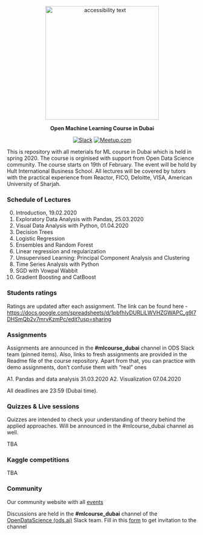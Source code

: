 <div align="center">

<p align="center">
  <img src="https://github.com/DmitriiDenisov/mlcourse_dubai/blob/master/img/df-dubai-logo.png" width="300" alt="accessibility text">
</p>

**Open Machine Learning Course in Dubai**

[![Slack](https://img.shields.io/badge/slack-ods.ai-green)](https://docs.google.com/forms/d/e/1FAIpQLSd5JX9NCguEe4GKHLl01oee-6019VL0hAiNrfBYWAOK0eOZ4w/viewform)
[![Meetup.com](https://img.shields.io/badge/Meetup.com-blue)](https://www.meetup.com/Dubai-Data-Science-Meetup/events/)

</div>
  
This is repository with all meterials for ML course in Dubai which is held in spring 2020. The course is orginised with support from Open Data Science community.
The course starts on 19th of February. The event will be hold by Hult International Business School.
All lectures will be covered by tutors with the practical experience from Reactor, FICO, Deloitte, VISA, American University of Sharjah.

### Schedule of Lectures
0. Introduction, 19.02.2020
1. Exploratory Data Analysis with Pandas, 25.03.2020
2. Visual Data Analysis with Python, 01.04.2020
3. Decision Trees
4. Logistic Regression
5. Ensembles and Random Forest
6. Linear regression and regularization
7. Unsupervised Learning: Principal Component Analysis and Clustering
8. Time Series Analysis with Python
9. SGD with Vowpal Wabbit
10. Gradient Boosting and CatBoost

### Students ratings

Ratings are updated after each assignment. The link can be found here - https://docs.google.com/spreadsheets/d/1pbfhIyDURLiLWVHZGWAPC_g9l7DHSmQb2v7mrvKzmPc/edit?usp=sharing


### Assignments
Assignments are announced in the **#mlcourse_dubai** channel in ODS Slack team (pinned items). Also, links to fresh assignments are provided in the Readme file of the course repository. Apart from that, you can practice with demo assignments, don’t confuse them with “real” ones

A1. Pandas and data analysis 31.03.2020
A2. Visualization 07.04.2020

All deadlines are 23:59 (Dubai time).

### Quizzes & Live sessions
Quizzes are intended to check your understanding of theory behind the applied approaches. Will be announced in the #mlcourse_dubai channel as well.

TBA

### Kaggle competitions
TBA

### Community
Our community website with all [events](https://www.meetup.com/Dubai-Data-Science-Meetup/events/)

Discussions are held in the **#mlcourse_dubai** channel of the [OpenDataScience (ods.ai)](https://ods.ai/) Slack team.
Fill in this [form](http://forms.gle/XTvhyNhuevV1QV3F8) to get invitation to the channel 
